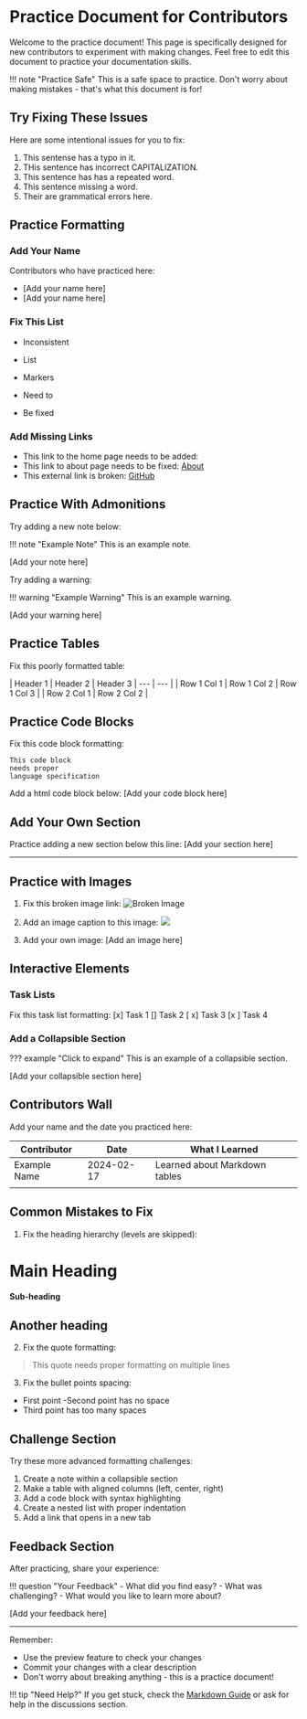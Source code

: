 # Practice Document for Contributors

Welcome to the practice document! This page is specifically designed for new contributors to experiment with making changes. Feel free to edit this document to practice your documentation skills.

!!! note "Practice Safe"
    This is a safe space to practice. Don't worry about making mistakes - that's what this document is for!

## Try Fixing These Issues

Here are some intentional issues for you to fix:

1. This sentense has a typo in it.
2. THis sentence has incorrect CAPITALIZATION.
3. This sentence has has a repeated word.
4. This sentence missing a word.
5. Their are grammatical errors here.

## Practice Formatting

### Add Your Name
Contributors who have practiced here:

- [Add your name here]
- [Add your name here]

### Fix This List

* Inconsistent
+ List
- Markers
* Need to
- Be fixed

### Add Missing Links

- This link to the home page needs to be added: []()
- This link to about page needs to be fixed: [About](wrong-link)
- This external link is broken: [GitHub](githubcom)

## Practice With Admonitions

Try adding a new note below:

!!! note "Example Note"
    This is an example note.

[Add your note here]

Try adding a warning:

!!! warning "Example Warning"
    This is an example warning.

[Add your warning here]

## Practice Tables

Fix this poorly formatted table:

| Header 1 | Header 2 | Header 3
| --- | --- |
| Row 1 Col 1 | Row 1 Col 2 | Row 1 Col 3 |
| Row 2 Col 1 | Row 2 Col 2 |

## Practice Code Blocks

Fix this code block formatting:

```
This code block
needs proper
language specification
```

Add a html code block below:
[Add your code block here]

## Add Your Own Section

Practice adding a new section below this line:
[Add your section here]

---

## Practice with Images

1. Fix this broken image link:
![Broken Image](wrong-path/image.png)

2. Add an image caption to this image:
![](images/example.png)

3. Add your own image:
[Add an image here]

## Interactive Elements

### Task Lists
Fix this task list formatting:
[x] Task 1
[] Task 2
[ x] Task 3
[x ] Task 4

### Add a Collapsible Section
??? example "Click to expand"
    This is an example of a collapsible section.

[Add your collapsible section here]

## Contributors Wall

Add your name and the date you practiced here:

| Contributor | Date | What I Learned |
|------------|------|----------------|
| Example Name | 2024-02-17 | Learned about Markdown tables |
| | | |

## Common Mistakes to Fix

1. Fix the heading hierarchy (levels are skipped):
# Main Heading
#### Sub-heading
## Another heading

2. Fix the quote formatting:
>This quote needs
proper formatting
on multiple lines

3. Fix the bullet points spacing:
- First point
-Second point has no space
-  Third point has too many spaces

## Challenge Section

Try these more advanced formatting challenges:

1. Create a note within a collapsible section
2. Make a table with aligned columns (left, center, right)
3. Add a code block with syntax highlighting
4. Create a nested list with proper indentation
5. Add a link that opens in a new tab

## Feedback Section

After practicing, share your experience:

!!! question "Your Feedback"
    - What did you find easy?
    - What was challenging?
    - What would you like to learn more about?

[Add your feedback here]

---

Remember:

- Use the preview feature to check your changes
- Commit your changes with a clear description
- Don't worry about breaking anything - this is a practice document!

!!! tip "Need Help?"
    If you get stuck, check the [Markdown Guide](https://www.markdownguide.org/basic-syntax/) or ask for help in the discussions section.
